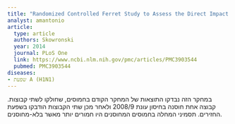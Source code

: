 ```yaml
---
title: "Randomized Controlled Ferret Study to Assess the Direct Impact of 2008-09 Trivalent Inactivated Influenza Vaccine on A(H1N1)pdm09 Disease Risk"
analyst: amantonio
article:
  type: article
  authors: Skowronski
  year: 2014
  journal: PLoS One
  link: https://www.ncbi.nlm.nih.gov/pmc/articles/PMC3903544
  pubmed: PMC3903544
diseases:
- שפעת A (H1N1)
---
```


במחקר הזה נבדקו התוצאות של המחקר הקודם בחמוסים, שחולקו לשתי קבוצות. קבוצה אחת חוסנה בחיסון עונת 2008/9 ולאחר מכן שתי הקבוצות הודבקו בשפעת החזירים. תסמיני המחלה בחמוסים המחוסנים היו חמורים יותר מאשר בלא-מחוסנים.
